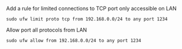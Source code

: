 Add a rule for limited connections to TCP port only accessible on LAN 

`sudo ufw limit proto tcp from 192.168.0.0/24 to any port 1234`
  
Allow port all protocols from LAN
  
`sudo ufw allow from 192.168.0.0/24 to any port 1234`
